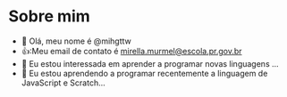 # Sobre mim

- 👋 Olá, meu nome é @mihgttw
- 👍:Meu email de contato é mirella.murmel@escola.pr.gov.br
- 👀 Eu estou interessada em aprender a programar novas linguagens ...
- 🌱 Eu estou aprendendo a programar recentemente a linguagem de JavaScript e Scratch...

